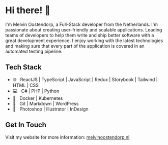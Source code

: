 # Hi there! 👋

I'm Melvin Oostendorp, a Full-Stack developer from the Netherlands. I'm passionate about creating user-friendly and scalable applications. Leading teams of developers to help them write and ship better software with a great development experience. I enjoy working with the latest technologies and making sure that every part of the application is covered in an automated testing pipeline.

## Tech Stack

- 🌐 &nbsp; ReactJS | TypeScript | JavaScript | Redux | Storybook | Tailwind | HTML | CSS
- 💻 &nbsp; C# | PHP | Python
- 🐳 &nbsp; Docker | Kubernetes
- 🔧 &nbsp; Git | Markdown | WordPress
- 🎨 &nbsp; Photoshop | Illustrator | InDesign

## Get In Touch

Visit my website for more information: [melvinoostendorp.nl](https://melvinoostendorp.nl)
